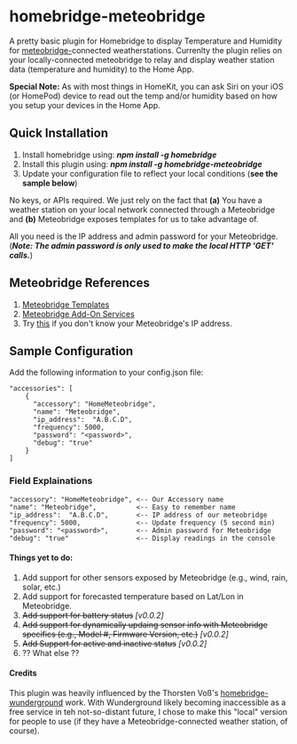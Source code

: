 # homebridge-meteobridge
A pretty basic plugin for Homebridge to display Temperature and Humidity for [meteobridge-](https://www.meteobridge.com/wiki/index.php/Home)connected weatherstations.  Currenlty the plugin relies on your locally-connected meteobridge to relay and display weather station data (temperature and humidity) to the Home App.

**Special Note:** As with most things in HomeKit, you can ask Siri on your iOS (or HomePod) device to read out the temp and/or humidity based on how you setup your devices in the Home App.

## Quick Installation

1. Install homebridge using: **_npm install -g homebridge_**
2. Install this plugin using: **_npm install -g homebridge-meteobridge_**
3. Update your configuration file to reflect your local conditions (**see the sample below**)

No keys, or APIs required.  We just rely on the fact that **(a)** You have a weather station on your local network connected through a Meteobridge and **(b)** Meteobridge exposes templates for us to take advantage of.

All you need is the IP address and admin password for your Meteobridge. (**_Note: The admin password is only used to make the local HTTP 'GET' calls._**)

## Meteobridge References
1. [Meteobridge Templates](https://www.meteobridge.com/wiki/index.php/Templates)
2. [Meteobridge Add-On Services](https://www.meteobridge.com/wiki/index.php/Add-On_Services)
3. Try [this](http://magicip.meteobridge.com) if you don't know your Meteobridge's IP address.

## Sample Configuration
Add the following information to your config.json file:
```
"accessories": [
    {
      "accessory": "HomeMeteobridge",
      "name": "Meteobridge",
      "ip_address":  "A.B.C.D",
      "frequency": 5000,
      "password": "<password>",
      "debug": "true"
    }
]
```
### Field Explainations
    "accessory": "HomeMeteobridge", <-- Our Accessory name
    "name": "Meteobridge",          <-- Easy to remember name
    "ip_address":  "A.B.C.D",       <-- IP address of our meteobridge
    "frequency": 5000,              <-- Update frequency (5 second min)
    "password": "<password>",       <-- Admin password for Meteobridge
    "debug": "true"                 <-- Display readings in the console

#### Things yet to do:
1. Add support for other sensors exposed by Meteobridge (e.g., wind, rain, solar, etc.)
2. Add support for forecasted temperature based on Lat/Lon in Meteobridge.
3. ~~Add support for battery status~~ _[v0.0.2]_
4. ~~Add support for dynamically updaing sensor info with Meteobridge specifics (e.g., Model #, Firmware Version, etc.)~~ _[v0.0.2]_
5. ~~Add Support for active and inactive status~~ _[v0.0.2]_
6. ?? What else ??

#### Credits
This plugin was heavily influenced by the Thorsten Voß's [homebridge-wunderground](https://github.com/xfjx/homebridge-wunderground) work.  With Wunderground likely becoming inaccessible as a free service in teh not-so-distant future, I chose to make this "local" version for people to use (if they have a Meteobridge-connected weather station, of course).